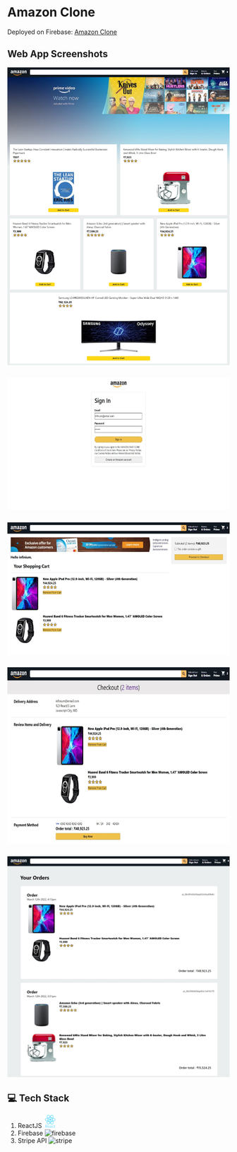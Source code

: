 # Amazon Clone

Deployed on Firebase: [Amazon Clone](https://clone-cf8cb.web.app/)

## Web App Screenshots

<p align="left"> 
  <kbd>
    <img src='screenshots/homepage.jpeg' />
  </kbd>
 
 <p style="margin-bottom: 25px"></p>
  <kbd>
    <img src='screenshots/login.jpeg' width="600" height="300" />
  </kbd>
  
  <p style="margin-bottom: 25px"></p>
  <kbd>
    <img src='screenshots/cart.jpeg' width="600" height="300" />
  </kbd>
  
  <p style="margin-bottom: 25px"></p>
  <kbd>
    <img src='screenshots/payment.jpeg' width="600" height="400" />
  </kbd>
  
  <p style="margin-bottom: 25px"></p>
  <kbd>
    <img src='screenshots/orders.jpeg' width="600" height="500" />
  </kbd>
  
</p>

## 💻 Tech Stack
1. ReactJS <img src="https://raw.githubusercontent.com/devicons/devicon/master/icons/react/react-original-wordmark.svg" alt="react" width="30" height="30" />
2. Firebase <img src="https://www.vectorlogo.zone/logos/firebase/firebase-icon.svg" alt="firebase" width="30" height="30" /> 
3. Stripe API <img src="https://www.vectorlogo.zone/logos/stripe/stripe-ar21.svg" alt="stripe" width="55" height="30" />

